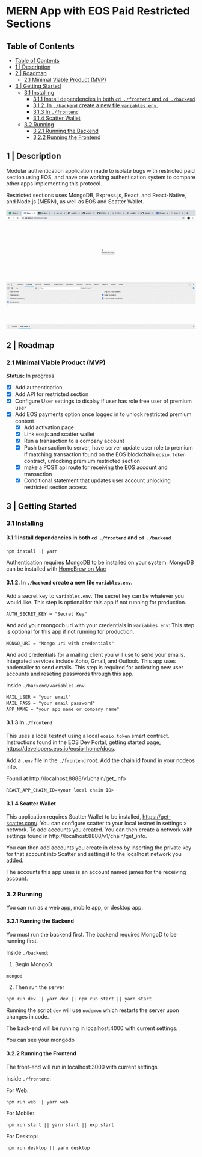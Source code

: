 # MERN App with EOS Paid Restricted Sections

## Table of Contents

<!-- TOC depthFrom:2 depthTo:6 withLinks:1 updateOnSave:1 orderedList:0 -->

- [Table of Contents](#table-of-contents)
- [1 | Description](#1-description)
- [2 | Roadmap](#2-roadmap)
	- [2.1 Minimal Viable Product (MVP)](#21-minimal-viable-product-mvp)
- [3 | Getting Started](#3-getting-started)
	- [3.1 Installing](#31-installing)
		- [3.1.1 Install dependencies in both `cd ./frontend` and `cd ./backend`](#311-install-dependencies-in-both-cd-frontend-and-cd-backend)
		- [3.1.2. In `./backend` create a new file `variables.env`.](#312-in-backend-create-a-new-file-variablesenv)
		- [3.1.3 In `./frontend`](#313-in-frontend)
		- [3.1.4 Scatter Wallet](#314-scatter-wallet)
	- [3.2 Running](#32-running)
		- [3.2.1 Running the Backend](#321-running-the-backend)
		- [3.2.2 Running the Frontend](#322-running-the-frontend)

<!-- /TOC -->

## 1 | Description

Modular authentication application made to isolate bugs with restricted paid section using EOS, and have one working authentication system to compare other apps implementing this protocol.

Restricted sections uses MongoDB, Express.js, React, and React-Native, and Node.js (MERN), as well as EOS and Scatter Wallet.

![preview](restricted.gif)

## 2 | Roadmap

### 2.1 Minimal Viable Product (MVP)

**Status:** In progress

- [x] Add authentication
- [x] Add API for restricted section
- [x] Configure User settings to display if user has role free user of premium user
- [x] Add EOS payments option once logged in to unlock restricted premium content
  - [x] Add activation page
  - [x] Link eosjs and scatter wallet
  - [x] Run a transaction to a company account
  - [x] Push transaction to server, have server update user role to premium if matching transaction found on the EOS blockchain `eosio.token` contract, unlocking premium restricted section
  - [x] make a POST api route for receiving the EOS account and transaction
  - [x] Conditional statement that updates user account unlocking restricted section access

## 3 | Getting Started

### 3.1 Installing

#### 3.1.1 Install dependencies in both `cd ./frontend` and `cd ./backend`

```
npm install || yarn
```

Authentication requires MongoDB to be installed on your system. MongoDB can be installed with [HomeBrew on Mac](https://treehouse.github.io/installation-guides/mac/mongo-mac.html)

#### 3.1.2. In `./backend` create a new file `variables.env`.

Add a secret key to `variables.env`. The secret key can be whatever you would like.
This step is optional for this app if not running for production.

```
AUTH_SECRET_KEY = "Secret Key"
```

And add your mongodb uri with your credentials in `variables.env`: This step is optional for this app if not running for production.

```
MONGO_URI = "Mongo uri with credentials"
```

And add credentials for a mailing client you will use to send your emails. Integrated services include Zoho, Gmail, and Outlook. This app uses nodemailer to send emails. This step is required for activating new user accounts and reseting passwords through this app.

Inside `./backend/variables.env`.

```
MAIL_USER = "your email"
MAIL_PASS = "your email password"
APP_NAME = "your app name or company name"
```

#### 3.1.3 In `./frontend`

This uses a local testnet using a local `eosio.token` smart contract. Instructions found in the EOS Dev Portal, getting started page, https://developers.eos.io/eosio-home/docs.

Add a `.env` file in the `./frontend` root. Add the chain id found in your nodeos info.

Found at http://localhost:8888/v1/chain/get_info

```
REACT_APP_CHAIN_ID=<your local chain ID>
```

#### 3.1.4 Scatter Wallet

This application requires Scatter Wallet to be installed, https://get-scatter.com/. You can configure scatter to your local testnet in settings > network. To add accounts you created. You can then create a network with settings found in http://localhost:8888/v1/chain/get_info.

You can then add accounts you create in cleos by inserting the private key for that account into Scatter and setting it to the localhost network you added.

The accounts this app uses is an account named james for the receiving account.

### 3.2 Running

You can run as a web app, mobile app, or desktop app.

#### 3.2.1 Running the Backend

You must run the backend first. The backend requires MongoD to be running first.

Inside `./backend`:

1. Begin MongoD.

```
mongod
```

2. Then run the server

```
npm run dev || yarn dev || npm run start || yarn start
```

Running the script `dev` will use `nodemon` which restarts the server upon
changes in code.

The back-end will be running in localhost:4000 with current settings.

You can see your mongodb

#### 3.2.2 Running the Frontend

The front-end will run in localhost:3000 with current settings.

Inside `./frontend`:


For Web:

```
npm run web || yarn web
```

For Mobile:

```
npm run start || yarn start || exp start
```

For Desktop:

```
npm run desktop || yarn desktop
```
